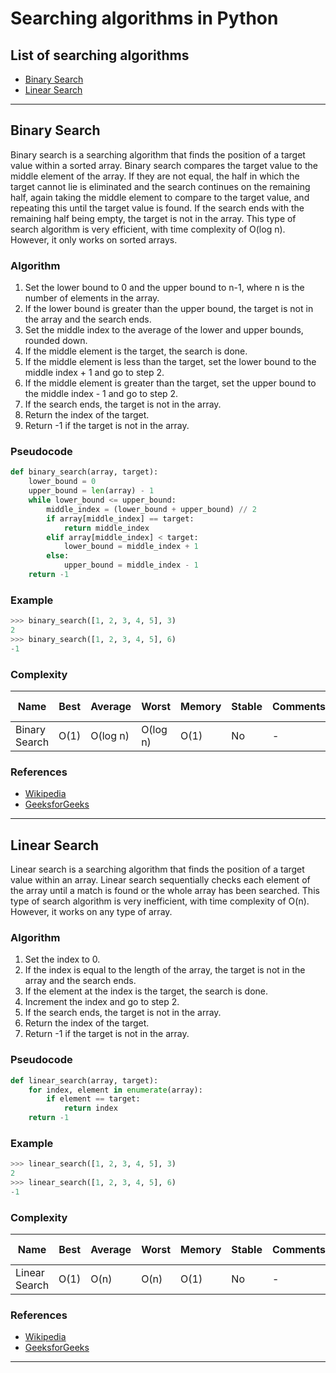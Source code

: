 # Searching algorithms in Python

## List of searching algorithms

- [Binary Search](#binary-search)
- [Linear Search](#linear-search)

---

## Binary Search

Binary search is a searching algorithm that finds the position of a target value within a sorted array. Binary search compares the target value to the middle element of the array. If they are not equal, the half in which the target cannot lie is eliminated and the search continues on the remaining half, again taking the middle element to compare to the target value, and repeating this until the target value is found. If the search ends with the remaining half being empty, the target is not in the array. This type of search algorithm is very efficient, with time complexity of O(log n). However, it only works on sorted arrays.

### Algorithm

1. Set the lower bound to 0 and the upper bound to n-1, where n is the number of elements in the array.
2. If the lower bound is greater than the upper bound, the target is not in the array and the search ends.
3. Set the middle index to the average of the lower and upper bounds, rounded down.
4. If the middle element is the target, the search is done.
5. If the middle element is less than the target, set the lower bound to the middle index + 1 and go to step 2.
6. If the middle element is greater than the target, set the upper bound to the middle index - 1 and go to step 2.
7. If the search ends, the target is not in the array.
8. Return the index of the target.
9. Return -1 if the target is not in the array.

### Pseudocode

```python
def binary_search(array, target):
    lower_bound = 0
    upper_bound = len(array) - 1
    while lower_bound <= upper_bound:
        middle_index = (lower_bound + upper_bound) // 2
        if array[middle_index] == target:
            return middle_index
        elif array[middle_index] < target:
            lower_bound = middle_index + 1
        else:
            upper_bound = middle_index - 1
    return -1
```

### Example

```python
>>> binary_search([1, 2, 3, 4, 5], 3)
2
>>> binary_search([1, 2, 3, 4, 5], 6)
-1
```

### Complexity

| Name | Best | Average | Worst | Memory | Stable | Comments | Data Structure | 
| ---- | ---- | ------- | ----- | ------ | ------ | -------- | -------------- |
| Binary Search | O(1) | O(log n) | O(log n) | O(1) | No | - | Array |

### References
- [Wikipedia](https://en.wikipedia.org/wiki/Binary_search_algorithm)
- [GeeksforGeeks](https://www.geeksforgeeks.org/binary-search/) 

---

## Linear Search

Linear search is a searching algorithm that finds the position of a target value within an array. Linear search sequentially checks each element of the array until a match is found or the whole array has been searched. This type of search algorithm is very inefficient, with time complexity of O(n). However, it works on any type of array.

### Algorithm

1. Set the index to 0.
2. If the index is equal to the length of the array, the target is not in the array and the search ends.
3. If the element at the index is the target, the search is done.
4. Increment the index and go to step 2.
5. If the search ends, the target is not in the array.
6. Return the index of the target.
7. Return -1 if the target is not in the array.

### Pseudocode

```python
def linear_search(array, target):
    for index, element in enumerate(array):
        if element == target:
            return index
    return -1
```

### Example

```python
>>> linear_search([1, 2, 3, 4, 5], 3)
2
>>> linear_search([1, 2, 3, 4, 5], 6)
-1
```

### Complexity

| Name | Best | Average | Worst | Memory | Stable | Comments | Data Structure |
| ---- | ---- | ------- | ----- | ------ | ------ | -------- | -------------- |
| Linear Search | O(1) | O(n) | O(n) | O(1) | No | - | Array |

### References

- [Wikipedia](https://en.wikipedia.org/wiki/Linear_search)
- [GeeksforGeeks](https://www.geeksforgeeks.org/linear-search/)


---

